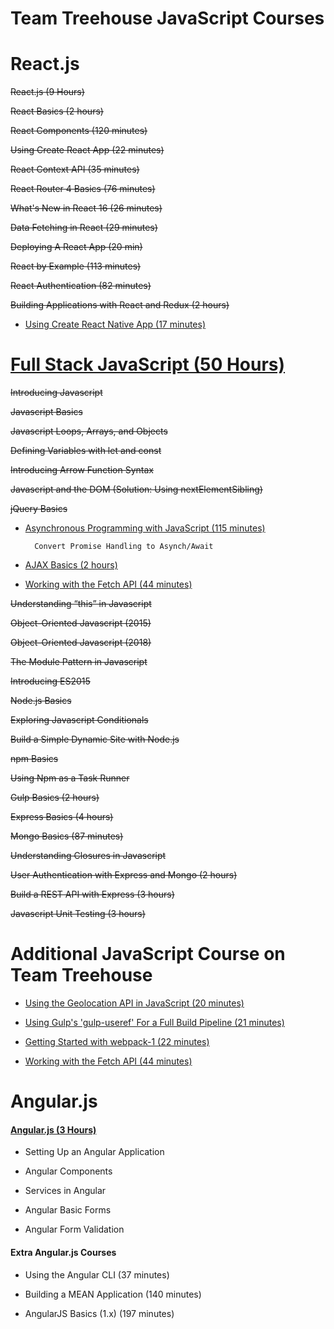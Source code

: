 # **Team Treehouse JavaScript Courses**

# **React.js**

~~React.js (9 Hours)~~

~~React Basics (2 hours)~~

~~React Components (120 minutes)~~

~~Using Create React App (22 minutes)~~

~~React Context API (35 minutes)~~

~~React Router 4 Basics (76 minutes)~~

~~What's New in React 16 (26 minutes)~~

~~Data Fetching in React (29 minutes)~~

~~Deploying A React App (20 min)~~

~~React by Example (113 minutes)~~

~~React Authentication (82 minutes)~~

~~Building Applications with React and Redux (2 hours)~~

- [Using Create React Native App (17 minutes)](https://teamtreehouse.com/library/using-create-react-native-app)

# **[Full Stack JavaScript (50 Hours)](https://teamtreehouse.com/tracks/full-stack-javascript)**

~~Introducing Javascript~~

~~Javascript Basics~~

~~Javascript Loops, Arrays, and Objects~~

~~Defining Variables with let and const~~

~~Introducing Arrow Function Syntax~~

~~Javascript and the DOM (Solution: Using nextElementSibling)~~

~~jQuery Basics~~

- [Asynchronous Programming with JavaScript (115 minutes)](https://teamtreehouse.com/library/asynchronous-programming-with-javascript)

        Convert Promise Handling to Asynch/Await

- [AJAX Basics (2 hours)](https://teamtreehouse.com/library/ajax-basics-2)

- [Working with the Fetch API (44 minutes)](https://teamtreehouse.com/library/working-with-the-fetch-api)

~~Understanding “this” in Javascript~~

~~Object-Oriented Javascript (2015)~~

~~Object-Oriented Javascript (2018)~~

~~The Module Pattern in Javascript~~

~~Introducing ES2015~~

~~Node.js Basics~~

~~Exploring Javascript Conditionals~~

~~Build a Simple Dynamic Site with Node.js~~

~~npm Basics~~

~~Using Npm as a Task Runner~~ 

~~Gulp Basics (2 hours)~~

~~Express Basics (4 hours)~~

~~Mongo Basics (87 minutes)~~

~~Understanding Closures in Javascript~~

~~User Authentication with Express and Mongo (2 hours)~~

~~Build a REST API with Express (3 hours)~~

~~Javascript Unit Testing (3 hours)~~

# **Additional JavaScript Course on Team Treehouse**

- [Using the Geolocation API in JavaScript (20 minutes)](https://teamtreehouse.com/library/using-the-geolocation-api-in-javascript)

- [Using Gulp's 'gulp-useref' For a Full Build Pipeline (21 minutes)](https://teamtreehouse.com/library/using-gulps-gulpuseref-for-a-full-build-pipeline)

- [Getting Started with webpack-1 (22 minutes)](https://teamtreehouse.com/library/getting-started-with-webpack-1)

- [Working with the Fetch API (44 minutes)](https://teamtreehouse.com/library/working-with-the-fetch-api)

# **Angular.js**

#### **[Angular.js (3 Hours)](https://teamtreehouse.com/library/angular-basics-2)**

- Setting Up an Angular Application

- Angular Components

- Services in Angular

- Angular Basic Forms

- Angular Form Validation

#### **Extra Angular.js Courses**

- Using the Angular CLI (37 minutes)

- Building a MEAN Application (140 minutes)

- AngularJS Basics (1.x) (197 minutes)